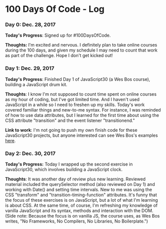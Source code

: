 # 100 Days Of Code - Log

### Day 0: Dec. 28, 2017

**Today's Progress**: Signed up for #100DaysOfCode.

**Thoughts:** I'm excited and nervous. I definitely plan to take online courses during the 100 days, and given my schedule I may need to count that work as part of the challenge. Hope I don't get kicked out!

### Day 1: Dec. 29, 2017

**Today's Progress**: Finished Day 1 of JavaScript30 (a Wes Bos course), building a JavaScript drum kit. 

**Thoughts**: I know I'm not supposed to count time spent on online courses as my hour of coding, but I've got limited time. And I haven't used JavaScript in a while so I need to freshen up my skills. Today's work covered familiar things and new-to-me syntax. For instance, I was reminded of how to use data attributes, but I learned for the first time about using the CSS attribute "transition" and the event listener "transitionend." 

**Link to work**: I'm not going to push my own finish code for these JavaScript30 projects, but anyone interested can see Wes Bos's examples [here](https://github.com/wesbos/JavaScript30/tree/master/01%20-%20JavaScript%20Drum%20Kit).  

### Day 2: Dec. 30, 2017

**Today's Progress:** Today I wrapped up the second exercise in JavaScript30, which involves building a JavaScript clock.

**Thoughts**: It was another day of review plus new learning. Reviewed material included the querySelector method (also reviewed on Day 1) and working with Date() and setting time intervals. New to me was using the CSS "transform" and "transition-timing-function" attributes. It's funny that the focus of these exercises is on JavaScript, but a lot of what I'm learning is about CSS. At the same time, of course, I'm refreshing my knowledge of vanilla JavaScript and its syntax, methods and interaction with the DOM. (Side note: Because the focus is on vanilla JS, the course uses, as Wes Bos writes, "No Frameworks, No Compilers, No Libraries, No Boilerplate.")  
